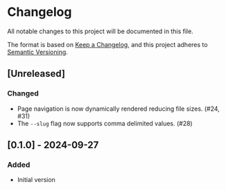 # Changelog

All notable changes to this project will be documented in this file.

The format is based on [Keep a Changelog](https://keepachangelog.com/en/1.0.0/),
and this project adheres to [Semantic Versioning](https://semver.org/spec/v2.0.0.html).

## [Unreleased]

### Changed

- Page navigation is now dynamically rendered reducing file sizes. (#24, #31)
- The `--slug` flag now supports comma delimited values. (#28)

## [0.1.0] - 2024-09-27

### Added

- Initial version
